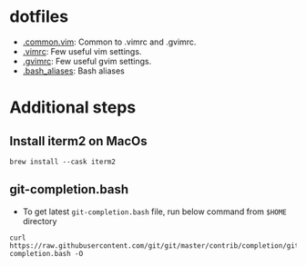 # dotfiles
- [.common.vim](.common.vim): Common to .vimrc and .gvimrc.
- [.vimrc](.vimrc): Few useful vim settings.
- [.gvimrc](.gvimrc): Few useful gvim settings.
- [.bash_aliases](.bash_aliases): Bash aliases

# Additional steps
## Install iterm2 on MacOs
```
brew install --cask iterm2
```

## git-completion.bash
- To get latest `git-completion.bash` file, run below command from `$HOME` directory
```
curl https://raw.githubusercontent.com/git/git/master/contrib/completion/git-completion.bash -O
```
